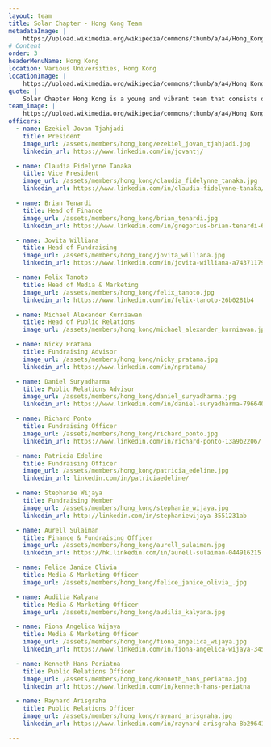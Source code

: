 ```yaml
---
layout: team
title: Solar Chapter - Hong Kong Team
metadataImage: |
    https://upload.wikimedia.org/wikipedia/commons/thumb/a/a4/Hong_Kong_Harbour_Night_2019-06-11.jpg/640px-Hong_Kong_Harbour_Night_2019-06-11.jpg
# Content
order: 3
headerMenuName: Hong Kong
location: Various Universities, Hong Kong
locationImage: |
    https://upload.wikimedia.org/wikipedia/commons/thumb/a/a4/Hong_Kong_Harbour_Night_2019-06-11.jpg/640px-Hong_Kong_Harbour_Night_2019-06-11.jpg
quote: |
    Solar Chapter Hong Kong is a young and vibrant team that consists of students from various Hong Kong universities. We are super passionate about creating change. We currently focus on education projects, and we hope to expand our impact across all chapters.
team_image: |
    https://upload.wikimedia.org/wikipedia/commons/thumb/a/a4/Hong_Kong_Harbour_Night_2019-06-11.jpg/640px-Hong_Kong_Harbour_Night_2019-06-11.jpg
officers:
  - name: Ezekiel Jovan Tjahjadi
    title: President
    image_url: /assets/members/hong_kong/ezekiel_jovan_tjahjadi.jpg
    linkedin_url: https://www.linkedin.com/in/jovantj/

  - name: Claudia Fidelynne Tanaka
    title: Vice President
    image_url: /assets/members/hong_kong/claudia_fidelynne_tanaka.jpg
    linkedin_url: https://www.linkedin.com/in/claudia-fidelynne-tanaka/

  - name: Brian Tenardi
    title: Head of Finance
    image_url: /assets/members/hong_kong/brian_tenardi.jpg
    linkedin_url: https://www.linkedin.com/in/gregorius-brian-tenardi-6287b4165/

  - name: Jovita Williana
    title: Head of Fundraising
    image_url: /assets/members/hong_kong/jovita_williana.jpg
    linkedin_url: https://www.linkedin.com/in/jovita-williana-a74371179/

  - name: Felix Tanoto
    title: Head of Media & Marketing
    image_url: /assets/members/hong_kong/felix_tanoto.jpg
    linkedin_url: https://www.linkedin.com/in/felix-tanoto-26b0281b4

  - name: Michael Alexander Kurniawan
    title: Head of Public Relations
    image_url: /assets/members/hong_kong/michael_alexander_kurniawan.jpg

  - name: Nicky Pratama
    title: Fundraising Advisor
    image_url: /assets/members/hong_kong/nicky_pratama.jpg
    linkedin_url: https://www.linkedin.com/in/npratama/

  - name: Daniel Suryadharma
    title: Public Relations Advisor
    image_url: /assets/members/hong_kong/daniel_suryadharma.jpg
    linkedin_url: https://www.linkedin.com/in/daniel-suryadharma-79664014b/

  - name: Richard Ponto
    title: Fundraising Officer
    image_url: /assets/members/hong_kong/richard_ponto.jpg
    linkedin_url: https://www.linkedin.com/in/richard-ponto-13a9b2206/

  - name: Patricia Edeline
    title: Fundraising Officer
    image_url: /assets/members/hong_kong/patricia_edeline.jpg
    linkedin_url: linkedin.com/in/patriciaedeline/

  - name: Stephanie Wijaya
    title: Fundraising Member
    image_url: /assets/members/hong_kong/stephanie_wijaya.jpg
    linkedin_url: http://linkedin.com/in/stephaniewijaya-3551231ab

  - name: Aurell Sulaiman
    title: Finance & Fundraising Officer
    image_url: /assets/members/hong_kong/aurell_sulaiman.jpg
    linkedin_url: https://hk.linkedin.com/in/aurell-sulaiman-044916215

  - name: Felice Janice Olivia 
    title: Media & Marketing Officer
    image_url: /assets/members/hong_kong/felice_janice_olivia_.jpg

  - name: Audilia Kalyana
    title: Media & Marketing Officer
    image_url: /assets/members/hong_kong/audilia_kalyana.jpg

  - name: Fiona Angelica Wijaya
    title: Media & Marketing Officer
    image_url: /assets/members/hong_kong/fiona_angelica_wijaya.jpg
    linkedin_url: https://www.linkedin.com/in/fiona-angelica-wijaya-3455241b4/

  - name: Kenneth Hans Periatna
    title: Public Relations Officer
    image_url: /assets/members/hong_kong/kenneth_hans_periatna.jpg
    linkedin_url: https://www.linkedin.com/in/kenneth-hans-periatna

  - name: Raynard Arisgraha
    title: Public Relations Officer
    image_url: /assets/members/hong_kong/raynard_arisgraha.jpg
    linkedin_url: https://www.linkedin.com/in/raynard-arisgraha-8b29641b2/

---
```

